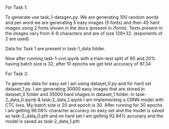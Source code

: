 For Task 1:

To generate use task_1-datagen.py. We are generating 100 random words and per word we are generating 5 easy images (5 fonts) and then 45 hard images using 2 fonts shown in the docs (present in /fonts). Texts present in the images vary from 4-8 characters and are of size 128*32. (exponents of 2 are used)

Data for Task 1 are present in task-1_data folder.

Now after running task-1-cnn.ipynb with a train-test split of 80 and 20% having batch size is 32, after 10 epochs we get test accuracy of 97.34

For Task 2:

To generate data for easy set I am using dataset_0.py and for hard set dataset_1.py. I am generating 30000 easy images that are stored in dataset_0 folder and 35000 hard images in dataset_1 folder. In task-2_data_0.ipynb & task-2_data_1.ipynb I am implementing a CRNN model with CTC loss. My batch size is 20 and epoch is 30. After running for 30 epochs I am getting 96.08% character accuracy on easy set and the model is saved as task-2_data_0.pth and on hard set I am getting 92.84% accuracy and the model is saved as task-2_data_1.pth